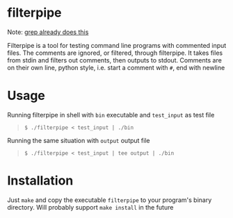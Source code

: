 # filterpipe
Note: [grep already does this](https://unix.stackexchange.com/a/26293 "Nothing better than reinventing the wheel")

Filterpipe is a tool for testing command line programs with commented input files. The comments are ignored, or filtered, through filterpipe. It takes files from stdin and filters out comments, then outputs to stdout. Comments are on their own line, python style, i.e. start a comment with `#`, end with newline

# Usage
Running filterpipe in shell with `bin` executable and `test_input` as test file
>`$ ./filterpipe < test_input | ./bin`

Running the same situation with `output` output file

>`$ ./filterpipe < test_input | tee output | ./bin`

# Installation
Just `make` and copy the executable `filterpipe` to your program's binary directory. Will probably support `make install` in the future
